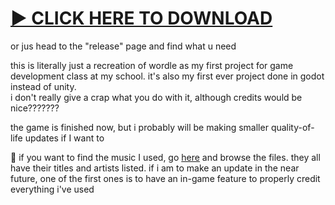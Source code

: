 # [▶️ CLICK HERE TO DOWNLOAD](https://github.com/rmfandyplayz/wordle-recreation-godot/releases/download/Releases/andys-wordle-gaem.zip)
or jus head to the "release" page and find what u need

this is literally just a recreation of wordle as my first project for game development class at my school. it's also my first ever project done in godot instead of unity.\
i don't really give a crap what you do with it, although credits would be nice???????

the game is finished now, but i probably will be making smaller quality-of-life updates if I want to

🎵 if you want to find the music I used, go [here](https://github.com/rmfandyplayz/wordle-recreation-godot/tree/main/Media/Audio/Music) and browse the files. they all have their titles and artists listed.
if i am to make an update in the near future, one of the first ones is to have an in-game feature to properly credit everything i've used
